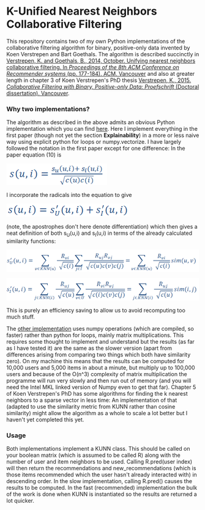 # K-Unified Nearest Neighbors Collaborative Filtering
This repository contains two of my own Python implementations of the collaborative filtering algorithm for binary, positive-only data invented by Koen Verstrepen and Bart Goethals. The algorithm is described succinctly in 
[Verstrepen, K. and Goethals, B., 2014, October. Unifying nearest neighbors collaborative filtering. In *Proceedings of the 8th ACM Conference on Recommender systems* (pp. 177-184). ACM. Vancouver](http://adrem.ua.ac.be/~goethals/publications/pubs/verstrepen14kunn.pdf)
and also at greater length in chapter 3 of Koen Verstrepen's PhD thesis
[Verstrepen, K., 2015. *Collaborative Filtering with Binary, Positive-only Data: Proefschrift* (Doctoral dissertation).
Vancouver](http://win.ua.ac.be/~adrem/bibrem/pubs/verstrepen15PhDthesis.pdf).

### Why two implementations?
The algorithm as described in the above admits an obvious Python implementation which you can find [here](KUNN_slow_explicit.py). Here I implement everything in the first paper (though not yet the section **Explainability**) in a more or less naive way using explicit python for loops or numpy.vectorize. I have largely followed the notation in the first paper except for one difference: In the paper equation (10) is 

![Equation 10](eqn10.png "Equation 10") 

I incorporate the radicals into the equation to give 

![Equation 10 Altered](eqn10b.png "Equation 10 Altered")

(note, the apostrophes don't here denote differentiation) which then gives a neat definition of both s<sub>U</sub>(u,i) and s<sub>I</sub>(u,i) in terms of the already calculated similarity functions:

![SU](SU.png "SU")

![SI](SI.png "SI")

This is purely an efficiency saving to allow us to avoid recomputing too much stuff.

The [other implementation](KUNN.py) uses numpy operations (which are compiled, so faster) rather than python for loops, mainly matrix multiplications. This requires some thought to implement and understand but the results (as far as I have tested it) are the same as the slower version (apart from differences arising from comparing two things which both have similarity zero). On my machine this means that the results can be computed for 10,000 users and 5,000 items in about a minute, but multiply up to 100,000 users and because of the O(n^3) complexity of matrix multiplication the programme will run very slowly and then run out of memory (and you will need the Intel MKL linked version of Numpy even to get that far). Chapter 5 of Koen Verstrepen's PhD has some algorithms for finding the k nearest neighbors to a sparse vector in less time: An implementation of that (adapted to use the similarity metric from KUNN rather than cosine similarity) might allow the algorithm as a whole to scale a lot better but I haven't yet completed this yet.

### Usage
Both implementations implement a KUNN class. This should be called on your boolean matrix (which is assumed to be called R) along with the number of user and item neighbors to be used. Calling R.pred(user index) will then return the recommendations and new_recommendations (which is those items recommended which the user hasn't already interacted with) in descending order. In the slow implementation, calling R.pred() causes the results to be computed. In the fast (recommended) implementation the bulk of the work is done when KUNN is instantiated so the results are returned a lot quicker.